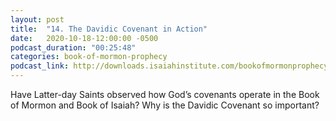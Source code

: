 ```yaml
---
layout: post
title:  "14. The Davidic Covenant in Action"
date:   2020-10-18-12:00:00 -0500
podcast_duration: "00:25:48"
categories: book-of-mormon-prophecy
podcast_link: http://downloads.isaiahinstitute.com/bookofmormonprophecypodcast/Episode_14_v1.mp3
---
```

Have Latter-day Saints observed how God’s covenants operate in the Book of Mormon and Book of Isaiah? Why is the Davidic Covenant so important?
